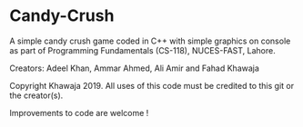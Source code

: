 # Candy-Crush
A simple candy crush game coded in C++ with simple graphics on console as part of Programming Fundamentals (CS-118), NUCES-FAST, Lahore.

Creators: Adeel Khan, Ammar Ahmed, Ali Amir and Fahad Khawaja

Copyright Khawaja 2019. All uses of this code must be credited to this git or the creator(s).

Improvements to code are welcome !


